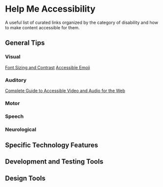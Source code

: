 # Help Me Accessibility
A useful list of curated links organized by the category of disability and how to make content accessible for them.

## General Tips

### Visual

[Font Sizing and Contrast](http://haltersweb.github.io/Accessibility/font-sizing-and-contrast.html)
[Accessible Emoji](https://tink.uk/accessible-emoji/)

### Auditory

[Complete Guide to Accessible Video and Audio for the Web](https://codepen.io/Stefany93/post/complete-guide-to-accessible-video-and-audio-for-the-web)

### Motor

### Speech

### Neurological

## Specific Technology Features


## Development and Testing Tools

## Design Tools
